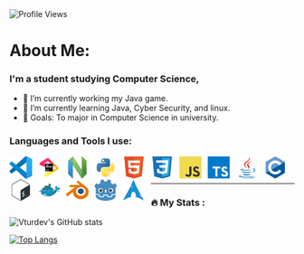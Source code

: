 
<img src="https://komarev.com/ghpvc/?username=cyber-dylan&style=flat-square&color=blue" alt="Profile Views"/>

# About Me:


### I'm a student studying Computer Science, 

- 🔭 I’m currently working my Java game.
- 🌱 I’m currently learning Java, Cyber Security, and linux.
- 🥅 Goals: To major in Computer Science in university.  


### Languages and Tools I use:

<img align="left" alt="Visual Studio Code" width="40px" src="https://github.com/devicons/devicon/blob/master/icons/vscode/vscode-original.svg" style="padding-right:10px;" />
<img align="left" alt="JetBrains" width="40px" src="https://github.com/devicons/devicon/blob/master/icons/jetbrains/jetbrains-original.svg" style="padding-right:10px;" />
<img align="left" alt="NeoVim" width="40px" src="https://github.com/devicons/devicon/blob/master/icons/neovim/neovim-original.svg" style="padding-right:10px;" />
<img align="left" alt="Python" width="40px" src="https://github.com/devicons/devicon/blob/master/icons/python/python-original.svg" style="padding-right:10px;" />
<img align="left" alt="HTML5" width="40px" src="https://github.com/devicons/devicon/blob/master/icons/html5/html5-original.svg" style="padding-right:10px;" />
<img align="left" alt="CSS" width="40px" src="https://github.com/devicons/devicon/blob/master/icons/css3/css3-original.svg" style="padding-right:10px;" />
<img align="left" alt="Javascript" width="40px" src="https://github.com/devicons/devicon/blob/master/icons/javascript/javascript-original.svg" style="padding-right:10px;" />
<img align="left" alt="Typescript" width="40px" src="https://github.com/devicons/devicon/blob/master/icons/typescript/typescript-original.svg" style="padding-right:10px;" />
<img align="left" alt="Java" width="40px" src="https://github.com/devicons/devicon/blob/master/icons/java/java-original.svg" style="padding-right:10px;" />
<img align="left" alt="C" width="40px" src="https://github.com/devicons/devicon/blob/master/icons/c/c-original.svg" style="padding-right:10px;" />
<img align="left" alt="Bash" width="40px" src="https://github.com/devicons/devicon/blob/master/icons/bash/bash-original.svg" style="padding-right:10px;" />
<img align="left" alt="Docker" width="40x" src="https://github.com/devicons/devicon/blob/master/icons/docker/docker-original.svg" style="padding-right:10px;" />
<img align="left" alt="Blender" width="40px" src="https://github.com/devicons/devicon/blob/master/icons/blender/blender-original.svg" style="padding-right:10px;" />
<img align="left" alt="Godot" width="40px" src="https://github.com/devicons/devicon/blob/master/icons/godot/godot-original.svg" style="padding-right:10px;" />
<img align="left" alt="Arch Linux" width="40px" src="https://github.com/devicons/devicon/blob/master/icons/archlinux/archlinux-original.svg" style="padding-right:10px;" />

<br />
<br />

---

### :fire: My Stats :

![Vturdev's GitHub stats](https://github-readme-stats.vercel.app/api?username=Cyber-Dylan&show_icons=true&theme=merko)

[![Top Langs](https://github-readme-stats.vercel.app/api/top-langs/?username=Cyber-Dylan&layout=compact&theme=vision-friendly-dark)](https://github.com/anuraghazra/github-readme-stats)
